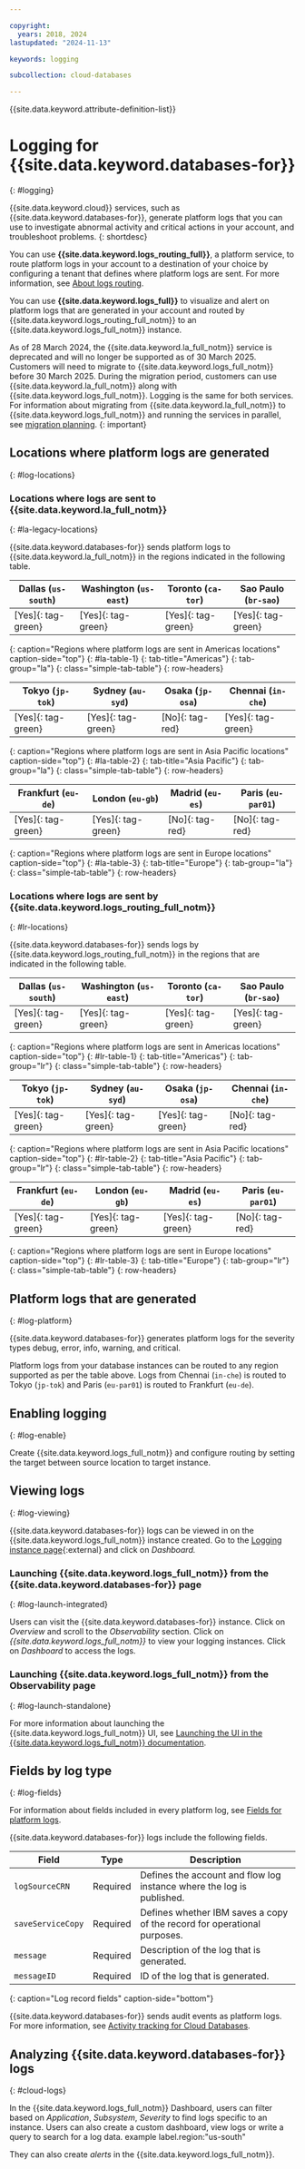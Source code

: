 ```yaml
---

copyright:
  years: 2018, 2024
lastupdated: "2024-11-13"

keywords: logging

subcollection: cloud-databases

---
```


{{site.data.keyword.attribute-definition-list}}

# Logging for {{site.data.keyword.databases-for}}
{: #logging}

{{site.data.keyword.cloud}} services, such as {{site.data.keyword.databases-for}}, generate platform logs that you can use to investigate abnormal activity and critical actions in your account, and troubleshoot problems.
{: shortdesc}

You can use **{{site.data.keyword.logs_routing_full}}**, a platform service, to route platform logs in your account to a destination of your choice by configuring a tenant that defines where platform logs are sent. For more information, see [About logs routing](/docs/logs-router?topic=logs-router-about).

You can use **{{site.data.keyword.logs_full}}** to visualize and alert on platform logs that are generated in your account and routed by {{site.data.keyword.logs_routing_full_notm}} to an {{site.data.keyword.logs_full_notm}} instance.



As of 28 March 2024, the {{site.data.keyword.la_full_notm}} service is deprecated and will no longer be supported as of 30 March 2025. Customers will need to migrate to {{site.data.keyword.logs_full_notm}} before 30 March 2025. During the migration period, customers can use {{site.data.keyword.la_full_notm}} along with {{site.data.keyword.logs_full_notm}}. Logging is the same for both services. For information about migrating from {{site.data.keyword.la_full_notm}} to {{site.data.keyword.logs_full_notm}} and running the services in parallel, see [migration planning](/docs/cloud-logs?topic=cloud-logs-migration-intro).
{: important}

## Locations where platform logs are generated
{: #log-locations}



### Locations where logs are sent to {{site.data.keyword.la_full_notm}}
{: #la-legacy-locations}



{{site.data.keyword.databases-for}} sends platform logs to {{site.data.keyword.la_full_notm}} in the regions indicated in the following table.

| Dallas (`us-south`) | Washington (`us-east`)  | Toronto (`ca-tor`) | Sao Paulo (`br-sao`) |
|---------------------|-------------------------|-------------------|----------------------|
| [Yes]{: tag-green} | [Yes]{: tag-green} | [Yes]{: tag-green} | [Yes]{: tag-green} |
{: caption="Regions where platform logs are sent in Americas locations" caption-side="top"}
{: #la-table-1}
{: tab-title="Americas"}
{: tab-group="la"}
{: class="simple-tab-table"}
{: row-headers}

| Tokyo (`jp-tok`)    | Sydney (`au-syd`) |  Osaka (`jp-osa`) | Chennai (`in-che`) |
|---------------------|------------------|------------------|--------------------|
| [Yes]{: tag-green} | [Yes]{: tag-green} | [No]{: tag-red} | [Yes]{: tag-green} |
{: caption="Regions where platform logs are sent in Asia Pacific locations" caption-side="top"}
{: #la-table-2}
{: tab-title="Asia Pacific"}
{: tab-group="la"}
{: class="simple-tab-table"}
{: row-headers}

| Frankfurt (`eu-de`)  | London (`eu-gb`) | Madrid (`eu-es`) | Paris (`eu-par01`) |
|---------------------------------------------------------------|---------------------|------------------|-----|
| [Yes]{: tag-green} | [Yes]{: tag-green} | [No]{: tag-red} |  [No]{: tag-red} |
{: caption="Regions where platform logs are sent in Europe locations" caption-side="top"}
{: #la-table-3}
{: tab-title="Europe"}
{: tab-group="la"}
{: class="simple-tab-table"}
{: row-headers}

### Locations where logs are sent by {{site.data.keyword.logs_routing_full_notm}}
{: #lr-locations}



{{site.data.keyword.databases-for}} sends logs by {{site.data.keyword.logs_routing_full_notm}} in the regions that are indicated in the following table.

| Dallas (`us-south`) | Washington (`us-east`)  | Toronto (`ca-tor`) | Sao Paulo (`br-sao`) |
|---------------------|-------------------------|-------------------|----------------------|
| [Yes]{: tag-green} | [Yes]{: tag-green} | [Yes]{: tag-green} | [Yes]{: tag-green} |
{: caption="Regions where platform logs are sent in Americas locations" caption-side="top"}
{: #lr-table-1}
{: tab-title="Americas"}
{: tab-group="lr"}
{: class="simple-tab-table"}
{: row-headers}

| Tokyo (`jp-tok`)    | Sydney (`au-syd`) |  Osaka (`jp-osa`) | Chennai (`in-che`) |
|---------------------|------------------|------------------|--------------------|
| [Yes]{: tag-green} | [Yes]{: tag-green} | [Yes]{: tag-green} | [No]{: tag-red} |
{: caption="Regions where platform logs are sent in Asia Pacific locations" caption-side="top"}
{: #lr-table-2}
{: tab-title="Asia Pacific"}
{: tab-group="lr"}
{: class="simple-tab-table"}
{: row-headers}

| Frankfurt (`eu-de`)  | London (`eu-gb`) | Madrid (`eu-es`) |  Paris (`eu-par01`) | 
|---------------------------------------------------------------|---------------------|------------------|-------|
| [Yes]{: tag-green} | [Yes]{: tag-green} | [Yes]{: tag-green} |  [No]{: tag-red}  |
{: caption="Regions where platform logs are sent in Europe locations" caption-side="top"}
{: #lr-table-3}
{: tab-title="Europe"}
{: tab-group="lr"}
{: class="simple-tab-table"}
{: row-headers}

## Platform logs that are generated
{: #log-platform}



{{site.data.keyword.databases-for}} generates platform logs for the severity types debug, error, info, warning, and critical.

Platform logs from your database instances can be routed to any region supported as per the table above. Logs from Chennai (`in-che`) is routed to Tokyo (`jp-tok`) and Paris (`eu-par01`) is routed to Frankfurt (`eu-de`).



## Enabling logging
{: #log-enable}









Create {{site.data.keyword.logs_full_notm}} and configure routing by setting the target between source location to target instance.

## Viewing logs
{: #log-viewing}



{{site.data.keyword.databases-for}} logs can be viewed in on the {{site.data.keyword.logs_full_notm}} instance created. Go to the [Logging instance page](https://cloud.ibm.com/observability/logging){:external} and click on _Dashboard._

### Launching {{site.data.keyword.logs_full_notm}} from the {{site.data.keyword.databases-for}} page
{: #log-launch-integrated}



Users can visit the {{site.data.keyword.databases-for}} instance. Click on _Overview_ and scroll to the _Observability_ section. Click on *{{site.data.keyword.logs_full_notm}}* to view your logging instances. Click on _Dashboard_ to access the logs.

### Launching {{site.data.keyword.logs_full_notm}} from the Observability page
{: #log-launch-standalone}



For more information about launching the {{site.data.keyword.logs_full_notm}} UI, see [Launching the UI in the {{site.data.keyword.logs_full_notm}} documentation](/docs/cloud-logs?topic=cloud-logs-instance-launch).

## Fields by log type
{: #log-fields}



For information about fields included in every platform log, see [Fields for platform logs](/docs/logs-router?topic=logs-router-about-platform-logs#platform_reqd).









{{site.data.keyword.databases-for}} logs include the following fields.

| Field             | Type       | Description             |
|-------------------|------------|-------------------------|
| `logSourceCRN`    | Required   | Defines the account and flow log instance where the log is published. |
| `saveServiceCopy` | Required   | Defines whether IBM saves a copy of the record for operational purposes. |
| `message`         | Required   | Description of the log that is generated. |
| `messageID`       | Required   | ID of the log that is generated. |
{: caption="Log record fields" caption-side="bottom"}

{{site.data.keyword.databases-for}} sends audit events as platform logs. For more information, see [Activity tracking for Cloud Databases](/cloud-databases?topic=cloud-databases-at_events).






## Analyzing {{site.data.keyword.databases-for}} logs
{: #cloud-logs}



In the {{site.data.keyword.logs_full_notm}} Dashboard, users can filter based on _Application_, _Subsystem_, _Severity_  to find logs specific to an instance. Users can also create a custom dashboard, view logs or write a query to search for a log data. example label.region:"us-south"

They can also create _alerts_ in the {{site.data.keyword.logs_full_notm}}.
